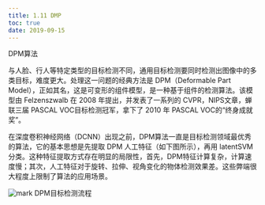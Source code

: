 ```yaml
---
title: 1.11 DMP
toc: true
date: 2019-09-15
---
```


DPM算法



与人脸、行人等特定类型的目标检测不同，通用目标检测要同时检测出图像中的多类目标，难度更大。处理这一问题的经典方法是 DPM（Deformable Part Model），正如其名，这是可变形的组件模型，是一种基于组件的检测算法。该模型由 Felzenszwalb 在 2008 年提出，并发表了一系列的 CVPR，NIPS文章，蝉联三届 PASCAL VOC目标检测冠军，拿下了 2010 年 PASCAL VOC的“终身成就奖”。



在深度卷积神经网络（DCNN）出现之前，DPM算法一直是目标检测领域最优秀的算法，它的基本思想是先提取 DPM 人工特征（如下图所示），再用 latentSVM 分类。这种特征提取方式存在明显的局限性，首先，DPM特征计算复杂，计算速度慢；其次，人工特征对于旋转、拉伸、视角变化的物体检测效果差。这些弊端很大程度上限制了算法的应用场景。



![mark](http://images.iterate.site/blog/image/20190905/mv6sskrtSa6h.png?imageslim)
DPM目标检测流程
